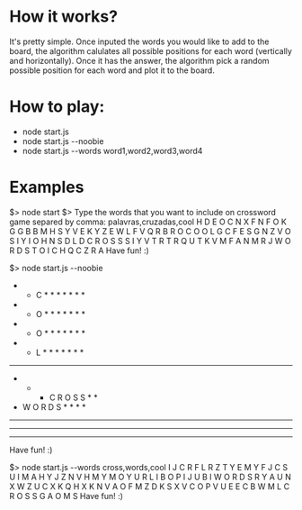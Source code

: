 # How it works?
It's pretty simple. Once inputed the words you would like to add to the board, 
the algorithm calulates all possible positions for each word (vertically and horizontally). 
Once it has the answer, the algorithm pick a random possible position for each word 
and plot it to the board.
# How to play:
  * node start.js
  * node start.js --noobie
  * node start.js --words word1,word2,word3,word4

# Examples
$> node start
$> Type the words that you want to include on crossword game separed by comma: palavras,cruzadas,cool
H D E O C N X F N F 
O K G G B B M H S Y 
V E K Y Z E W L F V 
Q R B R O C O O L G 
C F E S G N Z V O S 
I Y I O H N S D L D 
C R O S S S I Y V T 
R T R Q U T K V M F 
A N M R J W O R D S 
T O I C H Q C Z R A 
Have fun! :)

$> node start.js --noobie
* * C * * * * * * * 
* * O * * * * * * * 
* * O * * * * * * * 
* * L * * * * * * * 
* * * * * * * * * * 
* * * C R O S S * * 
* W O R D S * * * * 
* * * * * * * * * * 
* * * * * * * * * * 
* * * * * * * * * * 
Have fun! :)

$> node start.js --words cross,words,cool
I J C R F L R Z T Y 
E M Y F J C S U I M 
A H Y J Z N V H M Y 
M O Y U R L I B O P 
I J U B I W O R D S 
R Y A U N X W Z U C 
X K Q H X K N V A O 
F M Z D K S X V C O 
P V U E E C B W M L 
C R O S S G A O M S 
Have fun! :)